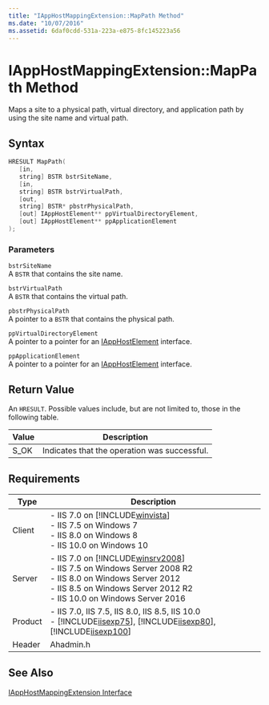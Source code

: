 ```yaml
---
title: "IAppHostMappingExtension::MapPath Method"
ms.date: "10/07/2016"
ms.assetid: 6daf0cdd-531a-223a-e875-8fc145223a56
---
```

# IAppHostMappingExtension::MapPath Method
Maps a site to a physical path, virtual directory, and application path by using the site name and virtual path.  
  
## Syntax  
  
```cpp  
HRESULT MapPath(  
   [in,  
   string] BSTR bstrSiteName,  
   [in,  
   string] BSTR bstrVirtualPath,  
   [out,  
   string] BSTR* pbstrPhysicalPath,  
   [out] IAppHostElement** ppVirtualDirectoryElement,  
   [out] IAppHostElement** ppApplicationElement  
);  
```  
  
### Parameters  
 `bstrSiteName`  
 A `BSTR` that contains the site name.  
  
 `bstrVirtualPath`  
 A `BSTR` that contains the virtual path.  
  
 `pbstrPhysicalPath`  
 A pointer to a `BSTR` that contains the physical path.  
  
 `ppVirtualDirectoryElement`  
 A pointer to a pointer for an [IAppHostElement](../../web-development-reference/native-code-api-reference/iapphostelement-interface.md) interface.  
  
 `ppApplicationElement`  
 A pointer to a pointer for an [IAppHostElement](../../web-development-reference/native-code-api-reference/iapphostelement-interface.md) interface.  
  
## Return Value  
 An `HRESULT`. Possible values include, but are not limited to, those in the following table.  
  
|Value|Description|  
|-----------|-----------------|  
|S_OK|Indicates that the operation was successful.|  
  
## Requirements  
  
|Type|Description|  
|----------|-----------------|  
|Client|-   IIS 7.0 on [!INCLUDE[winvista](../../wmi-provider/includes/winvista-md.md)]<br />-   IIS 7.5 on Windows 7<br />-   IIS 8.0 on Windows 8<br />-   IIS 10.0 on Windows 10|  
|Server|-   IIS 7.0 on [!INCLUDE[winsrv2008](../../wmi-provider/includes/winsrv2008-md.md)]<br />-   IIS 7.5 on Windows Server 2008 R2<br />-   IIS 8.0 on Windows Server 2012<br />-   IIS 8.5 on Windows Server 2012 R2<br />-   IIS 10.0 on Windows Server 2016|  
|Product|-   IIS 7.0, IIS 7.5, IIS 8.0, IIS 8.5, IIS 10.0<br />-   [!INCLUDE[iisexp75](../../web-development-reference/native-code-api-reference/includes/iisexp75-md.md)], [!INCLUDE[iisexp80](../../web-development-reference/native-code-api-reference/includes/iisexp80-md.md)], [!INCLUDE[iisexp100](../../web-development-reference/native-code-api-reference/includes/iisexp100-md.md)]|  
|Header|Ahadmin.h|  
  
## See Also  
 [IAppHostMappingExtension Interface](../../web-development-reference/native-code-api-reference/iapphostmappingextension-interface.md)